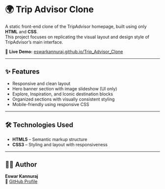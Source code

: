 # 🌍 Trip Advisor Clone

A static front-end clone of the TripAdvisor homepage, built using only **HTML** and **CSS**.  
This project focuses on replicating the visual layout and design style of TripAdvisor’s main interface.

🔗 **Live Demo:** [eswarkannuraj.github.io/Trip_Advisor_Clone](https://eswarkannuraj.github.io/Trip_Advisor_Clone/)

---

## ✨ Features

- Responsive and clean layout  
- Hero banner section with image slideshow (UI only)  
- Explore, Inspiration, and Iconic destination blocks  
- Organized sections with visually consistent styling  
- Mobile-friendly using responsive CSS

---

## 🛠️ Technologies Used

- **HTML5** – Semantic markup structure  
- **CSS3** – Styling and layout with responsiveness

---

## 🙋‍♂️ Author

**Eswar Kannuraj**  
📌 [GitHub Profile](https://github.com/Eswarkannuraj)
